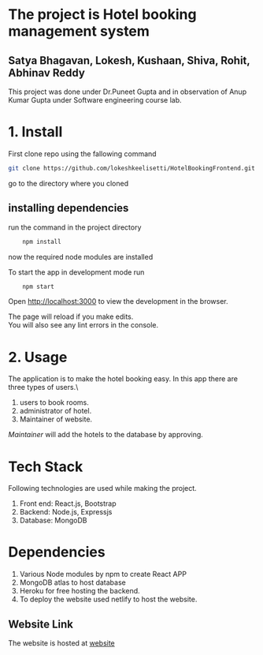 # The project is Hotel booking management system

## Satya Bhagavan, Lokesh, Kushaan, Shiva, Rohit, Abhinav Reddy

This project was done under Dr.Puneet Gupta and in observation of Anup Kumar Gupta under Software engineering course lab.

# 1. Install

First clone repo using the fallowing command
```bash
git clone https://github.com/lokeshkeelisetti/HotelBookingFrontend.git
```
go to the directory where you cloned

## installing dependencies
run the command in the project directory
```bash
    npm install
```

now the required node modules are installed

To start the app in development mode run

```bash
    npm start
```
Open [http://localhost:3000](http://localhost:3000) to view the development in the browser.

The page will reload if you make edits.\
You will also see any lint errors in the console.

# 2. Usage
The application is to make the hotel booking easy.
In this app there are three types of users.\
1. users to book rooms. 
2. administrator of hotel. 
3. Maintainer of website.

*Maintainer* will add the hotels to the database by approving.

# Tech Stack

Following technologies are used while making the project.
1. Front end: React.js, Bootstrap
2. Backend: Node.js, Expressjs
3. Database: MongoDB

# Dependencies
1. Various Node modules by npm to create React APP  
2. MongoDB atlas to host database
3. Heroku for free hosting the backend.
4. To deploy the website used netlify to host the website.

## Website Link
The website is hosted at [website](https://hotel-booking-portal.netlify.app/)